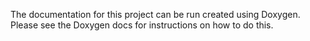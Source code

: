 The documentation for this project can be run created using Doxygen. Please see the Doxygen docs for instructions on how to do this.